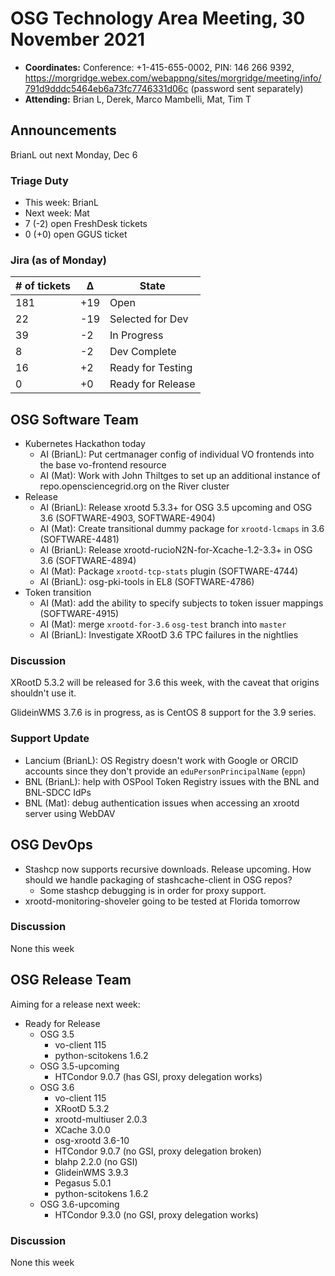 # OSG Technology Area Meeting, 30 November 2021

-   **Coordinates:** Conference: +1-415-655-0002, PIN: 146 266 9392,
    <https://morgridge.webex.com/webappng/sites/morgridge/meeting/info/791d9dddc5464eb6a73fc7746331d06c> (password sent separately)
-   **Attending:** Brian L, Derek, Marco Mambelli, Mat, Tim T

## Announcements

BrianL out next Monday, Dec 6

### Triage Duty

-   This week: BrianL
-   Next week: Mat
-   7 (-2) open FreshDesk tickets
-   0 (+0) open GGUS ticket

### Jira (as of Monday)

| # of tickets | &Delta; | State             |
|--------------|---------|-------------------|
| 181          | +19     | Open              |
| 22           | -19     | Selected for Dev  |
| 39           | -2      | In Progress       |
| 8            | -2      | Dev Complete      |
| 16           | +2      | Ready for Testing |
| 0            | +0      | Ready for Release |

## OSG Software Team

-   Kubernetes Hackathon today
    -   AI (BrianL): Put certmanager config of individual VO frontends into the base vo-frontend resource
    -   AI (Mat): Work with John Thiltges to set up an additional instance of repo.opensciencegrid.org on the River cluster
-   Release
    -   AI (BrianL): Release xrootd 5.3.3+ for OSG 3.5 upcoming and OSG 3.6 (SOFTWARE-4903, SOFTWARE-4904)
    -   AI (Mat): Create transitional dummy package for `xrootd-lcmaps` in 3.6 (SOFTWARE-4481)
    -   AI (BrianL): Release xrootd-rucioN2N-for-Xcache-1.2-3.3+ in OSG 3.6 (SOFTWARE-4894)
    -   AI (Mat): Package `xrootd-tcp-stats` plugin (SOFTWARE-4744)
    -   AI (BrianL): osg-pki-tools in EL8 (SOFTWARE-4786)
-   Token transition
    -   AI (Mat): add the ability to specify subjects to token issuer mappings (SOFTWARE-4915)
    -   AI (Mat): merge `xrootd-for-3.6` `osg-test` branch into `master`
    -   AI (BrianL): Investigate XRootD 3.6 TPC failures in the nightlies

### Discussion

XRootD 5.3.2 will be released for 3.6 this week, with the caveat that origins shouldn't use it.

GlideinWMS 3.7.6 is in progress, as is CentOS 8 support for the 3.9 series.

### Support Update

-   Lancium (BrianL): OS Registry doesn't work with Google or ORCID accounts since they don't provide an
    `eduPersonPrincipalName` (`eppn`)
-   BNL (BrianL): help with OSPool Token Registry issues with the BNL and BNL-SDCC IdPs
-   BNL (Mat): debug authentication issues when accessing an xrootd server using WebDAV

## OSG DevOps

- Stashcp now supports recursive downloads.  Release upcoming.  How should we handle packaging of stashcache-client in OSG repos?
    - Some stashcp debugging is in order for proxy support.
- xrootd-monitoring-shoveler going to be tested at Florida tomorrow

### Discussion

None this week

## OSG Release Team

Aiming for a release next week:

-   Ready for Release
    -   OSG 3.5
        -   vo-client 115
        -   python-scitokens 1.6.2
    -   OSG 3.5-upcoming
        -   HTCondor 9.0.7 (has GSI, proxy delegation works)
    -   OSG 3.6
        -   vo-client 115
        -   XRootD 5.3.2
        -   xrootd-multiuser 2.0.3
        -   XCache 3.0.0
        -   osg-xrootd 3.6-10
        -   HTCondor 9.0.7 (no GSI, proxy delegation broken)
        -   blahp 2.2.0 (no GSI)
        -   GlideinWMS 3.9.3
        -   Pegasus 5.0.1
        -   python-scitokens 1.6.2
    -   OSG 3.6-upcoming
        -   HTCondor 9.3.0 (no GSI, proxy delegation works)

### Discussion

None this week
